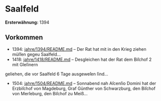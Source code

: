 # Saalfeld

**Ersterwähnung:** 1394

## Vorkommen
- 1394: [jahre/1394/README.md](../jahre/1394/README.md) – Der Rat hat mit in den Krieg ziehen müſſen gegeu
Saalfeld...
- 1418: [jahre/1418/README.md](../jahre/1418/README.md) – Desgleichen hat der Rat dem Biſchof 2 mit Gleſinern

geliehen, die vor Saalfeld 6 Tage ausgeweſen ſind...
- 1504: [jahre/1504/README.md](../jahre/1504/README.md) – Sonnabend nah Aſcenſio Domini hat der Erzbiſchof
von Magdeburg, Graf Günther von Schwarzburg, den
Biſchof von Merſeburg, den Biſchof zu Meiß...
